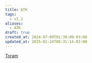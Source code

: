 ```yaml
---
title: ATK
tags:
  - v1.1
aliases:
  - ATK
draft: true
created_at: 2024-07-09T01:38:00-03:00
updated_at: 2025-01-24T00:31:14-03:00
---
```


[Toram](content/entrada/2024/07/26/Toram.md)
